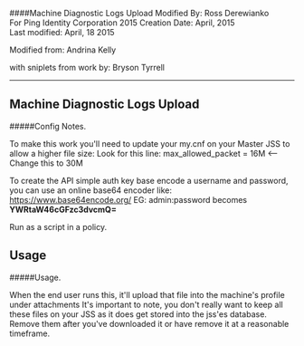 ####Machine Diagnostic Logs Upload
Modified By: Ross Derewianko  
For Ping Identity Corporation 2015 
Creation Date: April, 2015  
Last modified: April, 18 2015

Modified from: Andrina Kelly 

with sniplets from work by: Bryson Tyrrell 

--------------------------------------------------------
Machine Diagnostic Logs Upload
--------------------------------------------------------
#####Config Notes.


To make this work you'll need to update your my.cnf on your Master JSS to allow a higher file size: 
Look for this line: 
max_allowed_packet      = 16M <-- Change this to 30M

To create the API simple auth key base encode a username and password, you can use an online base64 encoder like: 
https://www.base64encode.org/
EG: admin:password becomes **YWRtaW46cGFzc3dvcmQ=**

Run as a script in a policy.

Usage
--------------------------------------------------------	
#####Usage.

When the end user runs this, it'll upload that file into the machine's profile under attachments It's important to note, you don't really want to keep all these files on your JSS as it does get stored into the jss'es database. Remove them after you've downloaded it or have remove it at a reasonable timeframe.


